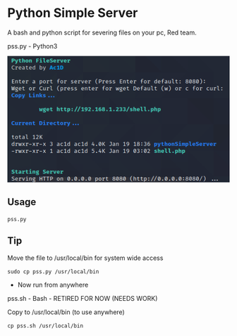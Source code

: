 # Python Simple Server
A bash and python script for severing files on your pc, Red team.

pss.py - Python3

![](/assets/pss.png)

## Usage

```
pss.py
```

## Tip

Move the file to /usr/local/bin for system wide access

```
sudo cp pss.py /usr/local/bin
```
* Now run from anywhere


pss.sh - Bash - RETIRED FOR NOW (NEEDS WORK)

Copy to /usr/local/bin (to use anywhere)
```console
cp pss.sh /usr/local/bin
```


